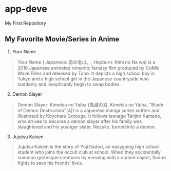 # app-deve
My First Repository
## My Favorite Movie/Series in Anime
1. Your Name
> Your Name ( Japanese: 君の名は。, Hepburn: Kimi no Na wa) is a 2016 Japanese animated romantic fantasy film produced by CoMix Wave Films and released by Toho. It depicts a high school boy in Tokyo and a high school girl in the Japanese countryside who suddenly and inexplicably begin to swap bodies.
2. Demon Slayer
> Demon Slayer: Kimetsu no Yaiba (鬼滅の刃, Kimetsu no Yaiba, "Blade of Demon Destruction"[4]) is a Japanese manga series written and illustrated by Koyoharu Gotouge. It follows teenage Tanjiro Kamado, who strives to become a demon slayer after his family was slaughtered and his younger sister, Nezuko, turned into a demon.
3. Jujutsu Kaisen
> Jujutsu Kaisen is the story of Yuji Itadori, an easygoing high school student who joins the occult club at school. When they accidentally summon grotesque creatures by messing with a cursed object, Itadori fights to save his friends’ lives.
